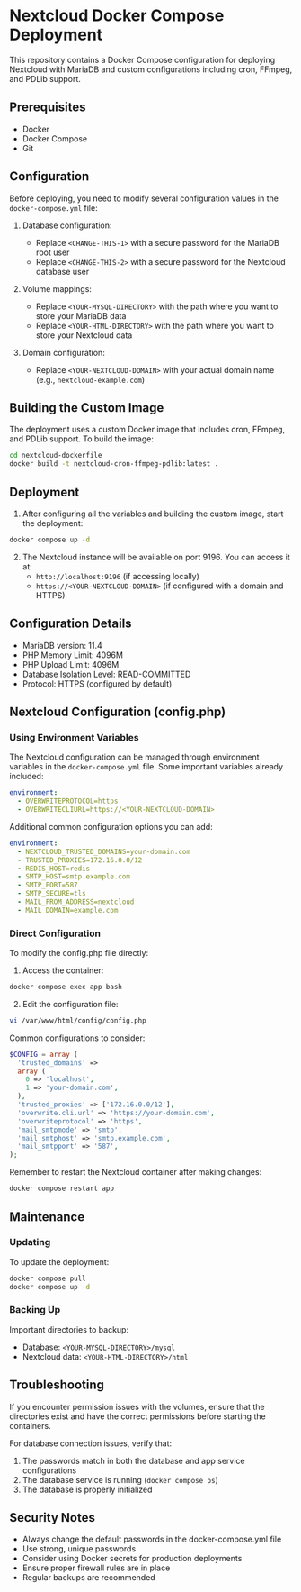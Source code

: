 # Nextcloud Docker Compose Deployment

This repository contains a Docker Compose configuration for deploying Nextcloud with MariaDB and custom configurations including cron, FFmpeg, and PDLib support.

## Prerequisites

- Docker
- Docker Compose
- Git

## Configuration

Before deploying, you need to modify several configuration values in the `docker-compose.yml` file:

1. Database configuration:
   - Replace `<CHANGE-THIS-1>` with a secure password for the MariaDB root user
   - Replace `<CHANGE-THIS-2>` with a secure password for the Nextcloud database user

2. Volume mappings:
   - Replace `<YOUR-MYSQL-DIRECTORY>` with the path where you want to store your MariaDB data
   - Replace `<YOUR-HTML-DIRECTORY>` with the path where you want to store your Nextcloud data

3. Domain configuration:
   - Replace `<YOUR-NEXTCLOUD-DOMAIN>` with your actual domain name (e.g., `nextcloud-example.com`)

## Building the Custom Image

The deployment uses a custom Docker image that includes cron, FFmpeg, and PDLib support. To build the image:

```bash
cd nextcloud-dockerfile
docker build -t nextcloud-cron-ffmpeg-pdlib:latest .
```

## Deployment

1. After configuring all the variables and building the custom image, start the deployment:

```bash
docker compose up -d
```

2. The Nextcloud instance will be available on port 9196. You can access it at:
   - `http://localhost:9196` (if accessing locally)
   - `https://<YOUR-NEXTCLOUD-DOMAIN>` (if configured with a domain and HTTPS)

## Configuration Details

- MariaDB version: 11.4
- PHP Memory Limit: 4096M
- PHP Upload Limit: 4096M
- Database Isolation Level: READ-COMMITTED
- Protocol: HTTPS (configured by default)

## Nextcloud Configuration (config.php)

### Using Environment Variables

The Nextcloud configuration can be managed through environment variables in the `docker-compose.yml` file. Some important variables already included:

```yaml
environment:
  - OVERWRITEPROTOCOL=https
  - OVERWRITECLIURL=https://<YOUR-NEXTCLOUD-DOMAIN>
```

Additional common configuration options you can add:

```yaml
environment:
  - NEXTCLOUD_TRUSTED_DOMAINS=your-domain.com
  - TRUSTED_PROXIES=172.16.0.0/12
  - REDIS_HOST=redis
  - SMTP_HOST=smtp.example.com
  - SMTP_PORT=587
  - SMTP_SECURE=tls
  - MAIL_FROM_ADDRESS=nextcloud
  - MAIL_DOMAIN=example.com
```

### Direct Configuration

To modify the config.php file directly:

1. Access the container:
```bash
docker compose exec app bash
```

2. Edit the configuration file:
```bash
vi /var/www/html/config/config.php
```

Common configurations to consider:
```php
$CONFIG = array (
  'trusted_domains' => 
  array (
    0 => 'localhost',
    1 => 'your-domain.com',
  ),
  'trusted_proxies' => ['172.16.0.0/12'],
  'overwrite.cli.url' => 'https://your-domain.com',
  'overwriteprotocol' => 'https',
  'mail_smtpmode' => 'smtp',
  'mail_smtphost' => 'smtp.example.com',
  'mail_smtpport' => '587',
);
```

Remember to restart the Nextcloud container after making changes:
```bash
docker compose restart app
```

## Maintenance

### Updating

To update the deployment:

```bash
docker compose pull
docker compose up -d
```

### Backing Up

Important directories to backup:
- Database: `<YOUR-MYSQL-DIRECTORY>/mysql`
- Nextcloud data: `<YOUR-HTML-DIRECTORY>/html`

## Troubleshooting

If you encounter permission issues with the volumes, ensure that the directories exist and have the correct permissions before starting the containers.

For database connection issues, verify that:
1. The passwords match in both the database and app service configurations
2. The database service is running (`docker compose ps`)
3. The database is properly initialized

## Security Notes

- Always change the default passwords in the docker-compose.yml file
- Use strong, unique passwords
- Consider using Docker secrets for production deployments
- Ensure proper firewall rules are in place
- Regular backups are recommended
